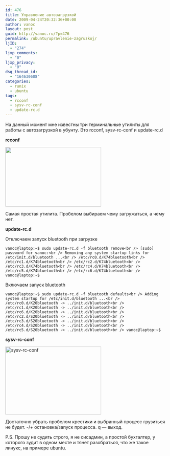 ```yaml
---
id: 476
title: Управление автозагрузкой
date: 2009-04-24T20:32:36+00:00
author: vanoc
layout: post
guid: http://vanoc.ru/?p=476
permalink: /ubuntu/upravlenie-zagruzkoj/
ljID:
  - "274"
ljxp_comments:
  - "0"
ljxp_privacy:
  - "0"
dsq_thread_id:
  - "164630608"
categories:
  - runix
  - ubuntu
tags:
  - rcconf
  - sysv-rc-conf
  - update-rc.d
---
```

На данный момент мне известны три терминальные утилиты для работы с автозагрузкой в убунту. Это rcconf, sysv-rc-conf и update-rc.d

**rcconf**
  
[<img src="http://vanoc.ru/uploads/2009/04/vanoc@vanoc-pc--300x186.png" alt="" title="rcconf" width="300" height="186" class="alignnone size-medium wp-image-736" srcset="http://vanoc.ru/uploads/2009/04/vanoc@vanoc-pc--300x186.png 300w, http://vanoc.ru/uploads/2009/04/vanoc@vanoc-pc-.png 660w" sizes="(max-width: 300px) 100vw, 300px" />](http://vanoc.ru/uploads/2009/04/vanoc@vanoc-pc-.png)
  
Самая простая утилита. Пробелом выбираем чему загружаться, а чему нет. 

**update-rc.d**
  
Отключаем запуск bluetooth при загрузке
  
`vanoc@laptop:~$ sudo update-rc.d -f bluetooth remove<br />
[sudo] password for vanoc:<br />
Removing any system startup links for /etc/init.d/bluetooth ...<br />
/etc/rc0.d/K74bluetooth<br />
/etc/rc1.d/K74bluetooth<br />
/etc/rc2.d/K74bluetooth<br />
/etc/rc3.d/K74bluetooth<br />
/etc/rc4.d/K74bluetooth<br />
/etc/rc5.d/K74bluetooth<br />
/etc/rc6.d/K74bluetooth<br />
vanoc@laptop:~$`

Включаем запуск bluetooth
  
`vanoc@laptop:~$ sudo update-rc.d -f bluetooth defaults<br />
Adding system startup for /etc/init.d/bluetooth ...<br />
/etc/rc0.d/K20bluetooth -> ../init.d/bluetooth<br />
/etc/rc1.d/K20bluetooth -> ../init.d/bluetooth<br />
/etc/rc6.d/K20bluetooth -> ../init.d/bluetooth<br />
/etc/rc2.d/S20bluetooth -> ../init.d/bluetooth<br />
/etc/rc3.d/S20bluetooth -> ../init.d/bluetooth<br />
/etc/rc4.d/S20bluetooth -> ../init.d/bluetooth<br />
/etc/rc5.d/S20bluetooth -> ../init.d/bluetooth<br />
vanoc@laptop:~$`

**sysv-rc-conf**
  
[<img class="alignnone size-medium wp-image-477" title="sysv-rc-conf" src="http://vanoc.ru/uploads/sysv-rc-conf-300x212.png" alt="sysv-rc-conf" width="300" height="212" srcset="http://vanoc.ru/uploads/sysv-rc-conf-300x212.png 300w, http://vanoc.ru/uploads/sysv-rc-conf.png 663w" sizes="(max-width: 300px) 100vw, 300px" />](http://vanoc.ru/uploads/sysv-rc-conf.png)
  
Достаточно убрать пробелом крестики и выбранный процесс грузиться не будет. -/+ остановка/запуск процесса. q &#8212; выход.

P.S. Прошу не судить строго, я не сисадмин, а простой бухгалтер, у которого зудит в одном месте и тянет разобраться, что же такое линукс, на примере ubuntu.